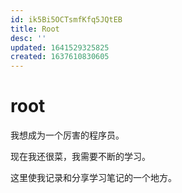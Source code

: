 ```yaml
---
id: ik5Bi5OCTsmfKfq5JQtEB
title: Root
desc: ''
updated: 1641529325825
created: 1637610830605
---
```

# root

我想成为一个厉害的程序员。

现在我还很菜，我需要不断的学习。

这里使我记录和分享学习笔记的一个地方。

